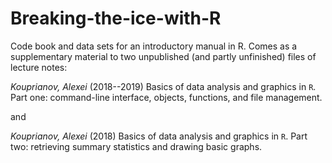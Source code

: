 # Breaking-the-ice-with-R
Code book and data sets for an introductory manual in R. Comes as a supplementary material to two unpublished (and partly unfinished) files of lecture notes:

_Kouprianov, Alexei_ (2018--2019) Basics of data analysis and graphics in `R`. Part one: command-line interface, objects, functions, and file management.

and 

_Kouprianov, Alexei_ (2018) Basics of data analysis and graphics in `R`. Part two: retrieving summary statistics and drawing basic graphs.
